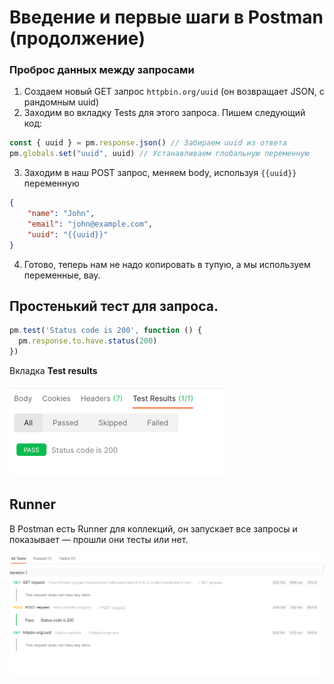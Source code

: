 # Введение и первые шаги в Postman (продолжение)

###  Проброс данных между запросами

1. Создаем новый GET запрос `httpbin.org/uuid` (он возвращает JSON, с рандомным uuid)
2. Заходим во вкладку Tests для этого запроса. Пишем следующий код:

```javascript
const { uuid } = pm.response.json() // Забираем uuid из ответа
pm.globals.set("uuid", uuid) // Устанавливаем глобальную переменную
```

3. Заходим в наш POST запрос, меняем body, используя `{{uuid}}` переменную
```json
{
    "name": "John",
    "email": "john@example.com",
    "uuid": "{{uuid}}"
}
```

4. Готово, теперь нам не надо копировать в тупую, а мы используем переменные, вау.

## Простенький тест для запроса.

```javascript
pm.test('Status code is 200', function () {
  pm.response.to.have.status(200)
})
```

Вкладка **Test results**

![1. Test results](./images/1.%20Test%20results.png)

## Runner

В Postman есть Runner для коллекций, он запускает все запросы и показывает — прошли они тесты или нет.

![2. Runner](./images/2.%20Runner.png)
